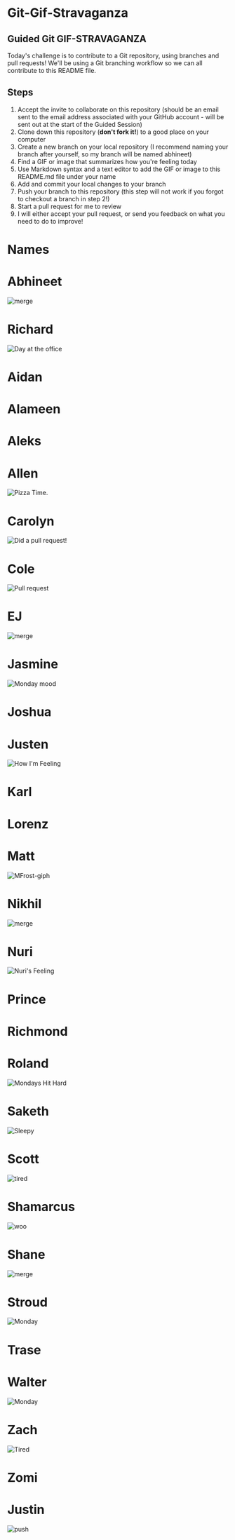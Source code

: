 # Git-Gif-Stravaganza

## Guided Git GIF-STRAVAGANZA 
Today's challenge is to contribute to a Git repository, using branches and pull requests! We'll be using a Git branching workflow so we can all contribute to this README file.

## Steps
1. Accept the invite to collaborate on this repository (should be an email sent to the email address associated with your GitHub account - will be sent out at the start of the Guided Session)
2. Clone down this repository (**don't fork it!**) to a good place on your computer
3. Create a new branch on your local repository (I recommend naming your branch after yourself, so my branch will be named abhineet)
4. Find a GIF or image that summarizes how you're feeling today
5. Use Markdown syntax and a text editor to add the GIF or image to this README.md file under your name
6. Add and commit your local changes to your branch
7. Push your branch to this repository (this step will not work if you forgot to checkout a branch in step 2!)
8. Start a pull request for me to review
9. I will either accept your pull request, or send you feedback on what you need to do to improve!

# Names
# Abhineet
![merge](https://media.giphy.com/media/cFkiFMDg3iFoI/giphy.gif)


# Richard
![Day at the office](https://media.giphy.com/media/J1GAXscOoTYWzjNANG/giphy-downsized-large.gif)


# Aidan



# Alameen



# Aleks



# Allen
![Pizza Time.](https://c.tenor.com/iHLHKfvRblIAAAAC/tenor.gif)


# Carolyn
![Did a pull request!](https://media.giphy.com/media/l3V0dy1zzyjbYTQQM/giphy.gif)


# Cole
![Pull request](https://media.giphy.com/media/5UKCYVAaYUPcFreMPI/giphy-downsized-large.gif)


# EJ
![merge](https://media.giphy.com/media/LZQsVAzgB6sE0/giphy.gif)


# Jasmine
![Monday mood](https://giphy.com/gifs/bq6F8QYqBU7Yc)


# Joshua



# Justen

![How I'm Feeling](https://media.giphy.com/media/QE8hREXIgRXeo/giphy.gif)

# Karl



# Lorenz



# Matt
![MFrost-giph](https://media0.giphy.com/media/3ohjUP97yVFFW4CJfq/200.webp)


# Nikhil
![merge](https://media.giphy.com/media/au1ZeAGhOhhBGnRkDb/giphy.gif)



# Nuri
![Nuri's Feeling](https://media.giphy.com/media/9GI7UlOQ6uU95v82q7/giphy-downsized.gif)


# Prince



# Richmond



# Roland
![Mondays Hit Hard](https://media.giphy.com/media/tqj4m9BRURayxQAIW9/giphy.gif)


# Saketh
![Sleepy](https://media.giphy.com/media/Md43W2Q9mwNdO1ARzu/giphy.gif)


# Scott
![tired](https://media.giphy.com/media/26BGqofNXjxluwX0k/giphy.gif)


# Shamarcus


![woo](https://media.giphy.com/media/LKP5dH6hzLniiRVNIp/giphy.gif)
# Shane
![merge](https://media.giphy.com/media/37qWhxRsix2p0cRgJP/giphy-downsized-large.gif)


# Stroud
![Monday](https://media.giphy.com/media/FcuiZUneg1YRAu1lH2/giphy.gif)


# Trase



# Walter

![Monday](https://media.giphy.com/media/bEs40jYsdQjmM/giphy-downsized-large.gif)

# Zach
![Tired](https://media.giphy.com/media/2wYrkKvETbAwWAM4Gy/giphy.gif)


# Zomi


# Justin
![push](https://media.giphy.com/media/w89ak63KNl0nJl80ig/giphy.gif)

